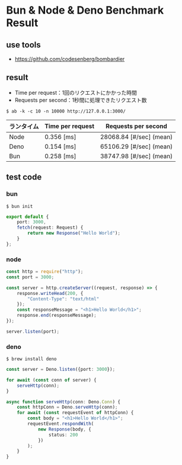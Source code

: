 # Bun & Node & Deno Benchmark Result

## use tools

- https://github.com/codesenberg/bombardier

## result

- Time per request：1回のリクエストにかかった時間
- Requests per second：1秒間に処理できたリクエスト数

```shell
$ ab -k -c 10 -n 10000 http://127.0.0.1:3000/
```

| ランタイム | Time per request | Requests per second     |
|-------|------------------|-------------------------|
| Node  | 0.356 [ms]       | 28068.84 [#/sec] (mean) |
| Deno  | 0.154 [ms]       | 65106.29 [#/sec] (mean) |
| Bun   | 0.258 [ms]       | 38747.98 [#/sec] (mean) |

## test code

### bun

```shell
$ bun init
```

```typescript
export default {
    port: 3000,
    fetch(request: Request) {
        return new Response("Hello World");
    }
};
```

### node

```typescript
const http = require("http");
const port = 3000;

const server = http.createServer((request, response) => {
    response.writeHead(200, {
        "Content-Type": "text/html"
    });
    const responseMessage = "<h1>Hello World</h1>";
    response.end(responseMessage);
});

server.listen(port);
```

### deno

```shell
$ brew install deno
```

```typescript
const server = Deno.listen({port: 3000});

for await (const conn of server) {
    serveHttp(conn);
}

async function serveHttp(conn: Deno.Conn) {
    const httpConn = Deno.serveHttp(conn);
    for await (const requestEvent of httpConn) {
        const body = "<h1>Hello World</h1>";
        requestEvent.respondWith(
            new Response(body, {
                status: 200
            })
        );
    }
}
```